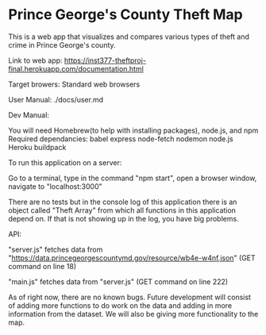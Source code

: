 # Prince George's County Theft Map

This is a web app that visualizes and compares various types of theft and crime in Prince George's county.

Link to web app: https://inst377-theftproj-final.herokuapp.com/documentation.html

Target browers: Standard web browsers

User Manual: ./docs/user.md

Dev Manual:

You will need Homebrew(to help with installing packages), node.js, and npm
Required dependancies:
    babel
    express
    node-fetch
    nodemon
    node.js Heroku buildpack

To run this application on a server:

Go to a terminal, type in the command "npm start", open a browser window, navigate to "localhost:3000"

There are no tests but in the console log of this application there is an object called "Theft Array" from which all functions in this application depend on. If that is not showing up in the log, you have big problems.

API:

"server.js" fetches data from "https://data.princegeorgescountymd.gov/resource/wb4e-w4nf.json" (GET command on line 18)

"main.js" fetches data from "server.js" (GET command on line 222)

As of right now, there are no known bugs. Future development will consist of adding more functions to do work on the data and adding in more information from the dataset. We will also be giving more functionality to the map.